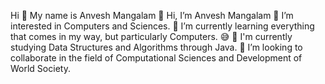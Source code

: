Hi 👋 My name is Anvesh Mangalam 
👋 Hi, I’m Anvesh Mangalam 
👀 I’m interested in Computers and Sciences.
🌱 I’m currently learning everything that comes in my way, but particularly Computers. 😅
🏫 I'm currently studying Data Structures and Algorithms through Java.
💞️ I’m looking to collaborate in the field of Computational Sciences and Development of World Society.
